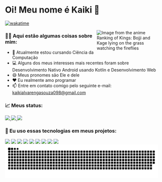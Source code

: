 # Oi! Meu nome é Kaiki 👋
[![wakatime](https://wakatime.com/badge/user/7541ddec-602f-4462-ae51-59f459d6acca.svg)](https://wakatime.com/@7541ddec-602f-4462-ae51-59f459d6acca)

<img  width="40%"  align="right" title="Ranking of Kings" src="https://github.com/Kaiki098/Kaiki098/assets/127666620/09c29762-558b-4f3a-933f-5cb77e739d80" alt="Image from the anime Ranking of Kings: Bojji and Kage lying on the grass watching the fireflies"/>

### 🧑‍💻 Aqui estão algumas coisas sobre mim:

- 🔬 Atualmente estou cursando Ciência da Computação
- 💻 Alguns dos meus interesses mais recentes foram sobre Desenvolvimento Nativo Android usando Kotlin e Desenvolvimento Web
- 😄 Meus pronomes são Ele e dele
- ❤️ Eu realmente amo programar
- 📫 Entre em contato comigo pelo seguinte e-mail: kaikialvarengasouza098@gmail.com


### :chart_with_upwards_trend: Meus status:
<div align="left" display="inline-block">
 <a href="https://github.com/Kaiki098">
  <img loading="lazy" height="180em" src="https://github-readme-stats.vercel.app/api/top-langs/?username=Kaiki098&show_icons=true&theme=dracula&include_all_commits=true&count_private=true" />
  <img loading="lazy" height="180em" src="https://github-readme-stats.vercel.app/api?username=Kaiki098&show_icons=true&theme=dracula&include_all_commits=true&count_private=true"/>
 <a/>
 <a href="https://wakatime.com/@Kaiki098">
  <img loading="lazy" height="180em" src="https://github-readme-stats.vercel.app/api/wakatime?username=Kaiki098&theme=dracula&langs_count=5"/>
 <a/>
</div>

### 📱 Eu uso essas tecnologias em meus projetos:
<div display="inline-block">
 <img height="45em" src="https://cdn.jsdelivr.net/gh/devicons/devicon@latest/icons/c/c-original.svg" />
 <img height="45em" src="https://cdn.jsdelivr.net/gh/devicons/devicon@latest/icons/androidstudio/androidstudio-original.svg" />        
 <img height="45em" src="https://cdn.jsdelivr.net/gh/devicons/devicon@latest/icons/kotlin/kotlin-original.svg"/>
 <img height="45em" src="https://cdn.jsdelivr.net/gh/devicons/devicon@latest/icons/jetpackcompose/jetpackcompose-original.svg" />
 <img height="45em" src="https://cdn.jsdelivr.net/gh/devicons/devicon@latest/icons/vscode/vscode-original.svg" />
 <img height="45em" src="https://cdn.jsdelivr.net/gh/devicons/devicon@latest/icons/html5/html5-original.svg" /> 
 <img height="45em" src="https://cdn.jsdelivr.net/gh/devicons/devicon@latest/icons/css3/css3-original.svg" />
 <img height="45em" src="https://cdn.jsdelivr.net/gh/devicons/devicon@latest/icons/javascript/javascript-original.svg" />     
 <img height="45em" src="https://cdn.jsdelivr.net/gh/devicons/devicon@latest/icons/python/python-original.svg" />       
</div>

<picture align="center">
  <source media="(prefers-color-scheme: dark)" srcset="https://raw.githubusercontent.com/Kaiki098/Kaiki098/output/github-contribution-grid-snake-dark.svg">
  <source media="(prefers-color-scheme: light)" srcset="https://raw.githubusercontent.com/Kaiki098/Kaiki098/output/github-contribution-grid-snake.svg">
  <img align="center" alt="github contribution grid snake animation" src="https://raw.githubusercontent.com/Kaiki098/Kaiki098/output/github-contribution-grid-snake-dark.svg">
</picture>

